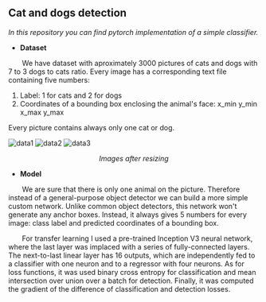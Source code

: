 ## Cat and dogs detection

*In this repository you can find pytorch implementation of a simple classifier.*

* **Dataset** 

&nbsp;&nbsp;&nbsp;&nbsp;&nbsp;&nbsp; We have dataset with aproximately 3000 pictures of cats and dogs with 7 to 3 dogs to cats ratio. Every image has a corresponding text file containing five numbers:
1. Label: 1 for cats and 2 for dogs
2. Coordinates of a bounding box enclosing the animal's face: x_min y_min x_max y_max

Every picture contains always only one cat or dog. 

![data1](https://user-images.githubusercontent.com/74068173/121778250-d2646c00-cb9e-11eb-97e0-a9f689801d03.png)
![data2](https://user-images.githubusercontent.com/74068173/121778275-eb6d1d00-cb9e-11eb-836b-bf19524a49bc.png)
![data3](https://user-images.githubusercontent.com/74068173/121778288-f3c55800-cb9e-11eb-9b0d-f63cf9d400e4.png)*<p align="center">_Images after resizing_</p>*


* **Model**

&nbsp;&nbsp;&nbsp;&nbsp;&nbsp;&nbsp; We are sure that there is only one animal on the picture. Therefore instead of a general-purpose object detector we can build a more simple custom network.
Unlike common object detectors, this network won't generate any anchor boxes. 
Instead, it always gives 5 numbers for every image: class label and predicted coordinates of a bounding box.

&nbsp;&nbsp;&nbsp;&nbsp;&nbsp;&nbsp; For transfer learning I used a pre-trained Inception V3 neural network, where the last layer was implaced with a series of fully-connected layers. The next-to-last linear layer has 16 outputs, which are independently fed to a classifier with one neuron and to a regressor with four neurons.
As for loss functions, it was used binary cross entropy for classification and mean intersection over union over a batch for detection.
Finally, it was computed the gradient of the difference of classification and detection losses.
